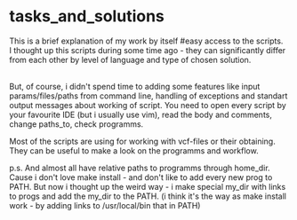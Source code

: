 # tasks_and_solutions
This is a brief explanation of my work by itself #easy access to the scripts.</br>
I thought up this scripts during some time ago - they can significantly differ from each other by level of language and type of chosen solution.</br></br>

But, of course, i didn't spend time to adding some features like input params/files/paths from command line, handling of exceptions and standart output messages about working of script. You need to open every script by your favourite IDE (but i usually use vim),  read the body and comments, change paths_to, check programms.</br>

Most of the scripts are using for working with vcf-files or their obtaining. They can be useful to make a look on the programms and workflow. </br>

p.s. And almost all have relative paths to programms through home_dir. Cause i don't love make install - and don't like to add every new prog to PATH. But now i thought up the weird way - i make special my_dir with links to progs and add the my_dir to the PATH. (i think it's the way as make install work - by adding links to /usr/local/bin that in PATH)

